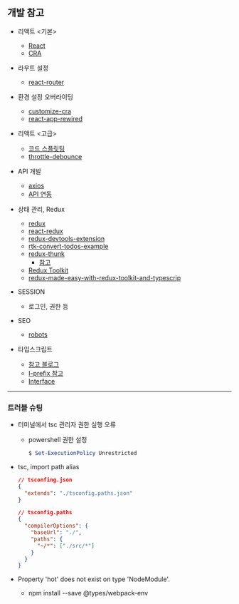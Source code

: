 ## 개발 참고

- 리액트 <기본>

  - [React](https://ko.reactjs.org/docs/getting-started.html)
  - [CRA](https://create-react-app.dev/)

* 라우트 설정

  - [react-router](https://reacttraining.com/react-router/web/guides/quick-start)

* 환경 설정 오버라이딩

  - [customize-cra](https://github.com/arackaf/customize-cra)
  - [react-app-rewired](https://github.com/timarney/react-app-rewired)

* 리액트 <고급>

  - [코드 스플릿팅]()
  - [throttle-debounce]()

* API 개발

  - [axios](https://github.com/axios/axios)
  - [API 연동](ttps://velog.io/@smooth97/Netflix-Clone-1-API-)

* 상태 관리, Redux

  - [redux](https://redux.js.org/introduction/getting-started)
  - [react-redux](https://github.com/reduxjs/react-redux)
  - [redux-devtools-extension](https://github.com/zalmoxisus/redux-devtools-extension)
  - [rtk-convert-todos-example](https://github.com/reduxjs/rtk-convert-todos-example)
  - [redux-thunk](https://github.com/reduxjs/redux-thunk)
    - [참고](http://react.vlpt.us/redux-middleware/04-redux-thunk.html)
  - [Redux Toolkit](https://redux-toolkit.js.org/)
  - [redux-made-easy-with-redux-toolkit-and-typescrip](https://www.mattbutton.com/redux-made-easy-with-redux-toolkit-and-typescript/)

* SESSION

  - 로그인, 권한 등

* SEO

  - [robots](https://www.robotstxt.org/robotstxt.html)

* 타입스크립트

  - [참고 블로그](https://infoscis.github.io/2017/06/19/TypeScript-handbook-advanced-types/)
  - [I-prefix 참고](https://github.com/microsoft/TypeScript-Handbook/issues/121)
  - [Interface](https://www.typescriptlang.org/docs/handbook/interfaces.html)

---

### 트러블 슈팅

- 터미널에서 tsc 관리자 권한 실행 오류

  - powershell 권한 설정
    ```powershell
    $ Set-ExecutionPolicy Unrestricted
    ```

- tsc, import path alias

  ```json
  // tsconfing.json
  {
    "extends": "./tsconfig.paths.json"
  }
  ```

  ```json
  // tsconfig.paths
  {
    "compilerOptions": {
      "baseUrl": "./",
      "paths": {
        "~/*": ["./src/*"]
      }
    }
  }
  ```

- Property 'hot' does not exist on type 'NodeModule'.
  - npm install --save @types/webpack-env
